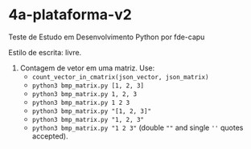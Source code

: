 # 4a-plataforma-v2
Teste de Estudo em Desenvolvimento Python
por fde-capu

Estilo de escrita: livre.

1. Contagem de vetor em uma matriz. Use: 
	- `count_vector_in_cmatrix(json_vector, json_matrix)`
	- `python3 bmp_matrix.py [1, 2, 3]`
	- `python3 bmp_matrix.py 1, 2, 3`
	- `python3 bmp_matrix.py 1 2 3`
	- `python3 bmp_matrix.py "[1, 2, 3]"`
	- `python3 bmp_matrix.py "1, 2, 3"`
	- `python3 bmp_matrix.py "1 2 3"`
		(double `""` and single `''` quotes accepted).
